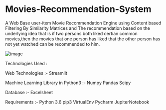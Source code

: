 # Movies-Recommendation-System
A Web Base user-item Movie Recommendation Engine using Content based Filtering By Similarity Matrices and The recommendation based on the underlying idea that is if two persons both liked certian common movies,then the movies that one person has liked that the other person has not yet watched can be recommended to him.


![image](https://github.com/Pradipkumarsah/Movies-Recommendation-System/assets/101270672/d4b5d2e7-bc07-4932-862e-d2115495df26)


Technologies Used :

Web Technologies :-
Streamlit

Machine Learning Library in Python3 :-
Numpy Pandas Scipy

Database :-
Excelsheet

Requirements :-
Python 3.6
pip3
VirtualEnv
Pycharm
JupiterNotebook
